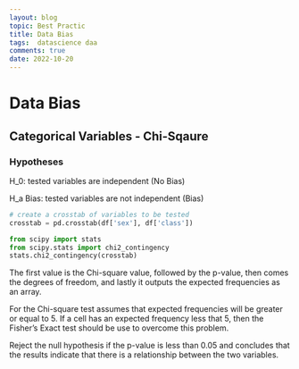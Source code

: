 ```yaml
---
layout: blog
topic: Best Practic
title: Data Bias
tags:  datascience daa
comments: true
date: 2022-10-20
---
```


# Data Bias

## Categorical Variables - Chi-Sqaure

### Hypotheses

H_0: tested variables are independent (No Bias)

H_a Bias: tested variables are not independent (Bias)

```python
# create a crosstab of variables to be tested
crosstab = pd.crosstab(df['sex'], df['class'])

from scipy import stats
from scipy.stats import chi2_contingency
stats.chi2_contingency(crosstab)
```

The first value is the Chi-square value, followed by the p-value, then comes the degrees of freedom, and lastly it outputs the expected frequencies as an array. 

For the Chi-square test assumes that expected frequencies will be greater or equal to 5. If a cell has an expected frequency less that 5, then the Fisher’s Exact test should be use to overcome this problem. 

Reject the null hypothesis if the p-value is less than 0.05 and concludes that the results indicate that there is a relationship between the two variables. 